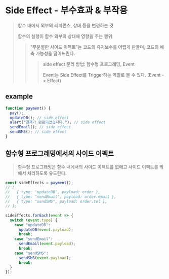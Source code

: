 # Side Effect - 부수효과 & 부작용

> 함수 내에서 외부의 레퍼런스, 상태 등을 변경하는 것
>
> 함수의 실행이 함수 외부의 상태에 영향을 주는 행위
>
> > "무분별한 사이드 이펙트"는 코드의 유지보수를 어렵게 만들며, 코드의 예측 가능성을 떨어뜨린다.
> >
> > > side effect 분리 방법: 함수형 프로그래밍, Event
> > >
> > > Event는 Side Effect를 Trigger하는 역할로 볼 수 있다. (Event -> Effect)

## example

```ts
function payment() {
  pay();
  updateDB(); // side effect
  alert("결제가 완료되었습니다."); // side effect
  sendEmail(); // side effect
  sendSMS(); // side effect
}
```

## 함수형 프로그래밍에서의 사이드 이펙트

> 함수형 프로그래밍은 함수 내에서의 사이드 이펙트를 없애고 사이드 이펙트를 밖에서 처리하도록 유도한다.

```ts
const sideEffects = payment();
// [
//   { type: "updateDB", payload: order },
//   { type: "sendEmail", payload: order.email },
//   { type: "sendSMS", payload: order.tel },
// ];

sideEffects.forEach(event => {
  switch (event.type) {
    case "updateDB":
      updateDB(event.payload);
      break;
    case "sendEmail":
      sendEmail(event.payload);
      break;
    case "sendSMS":
      sendSMS(event.payload);
      break;
  }
});
```

